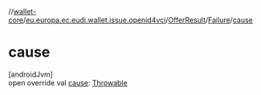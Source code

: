 //[wallet-core](../../../../index.md)/[eu.europa.ec.eudi.wallet.issue.openid4vci](../../index.md)/[OfferResult](../index.md)/[Failure](index.md)/[cause](cause.md)

# cause

[androidJvm]\
open override
val [cause](cause.md): [Throwable](https://kotlinlang.org/api/latest/jvm/stdlib/kotlin/-throwable/index.html)

